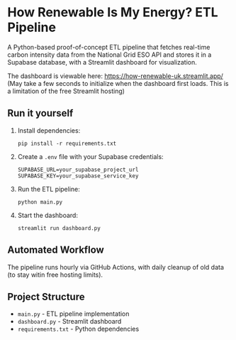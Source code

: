 # How Renewable Is My Energy? ETL Pipeline

A Python-based proof-of-concept ETL pipeline that fetches real-time carbon intensity data from the National Grid ESO API and stores it in a Supabase database, with a Streamlit dashboard for visualization.

The dashboard is viewable here: https://how-renewable-uk.streamlit.app/
(May take a few seconds to initialize when the dashboard first loads. This is a limitation of the free Streamlit hosting)

## Run it yourself

1. Install dependencies:
   ```
   pip install -r requirements.txt
   ```

2. Create a `.env` file with your Supabase credentials:
   ```
   SUPABASE_URL=your_supabase_project_url
   SUPABASE_KEY=your_supabase_service_key
   ```

3. Run the ETL pipeline:
   ```
   python main.py
   ```

4. Start the dashboard:
   ```
   streamlit run dashboard.py
   ```

## Automated Workflow

The pipeline runs hourly via GitHub Actions, with daily cleanup of old data (to stay witin free hosting limits).

## Project Structure

- `main.py` - ETL pipeline implementation
- `dashboard.py` - Streamlit dashboard
- `requirements.txt` - Python dependencies
